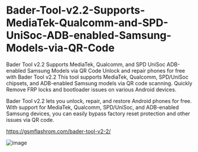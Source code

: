 # Bader-Tool-v2.2-Supports-MediaTek-Qualcomm-and-SPD-UniSoc-ADB-enabled-Samsung-Models-via-QR-Code
Bader Tool v2.2 Supports MediaTek, Qualcomm, and SPD UniSoc ADB-enabled Samsung Models via QR Code
Unlock and repair phones for free with Bader Tool v2.2 This tool supports MediaTek, Qualcomm, SPD/UniSoc chipsets, and ADB-enabled Samsung models via QR code scanning. Quickly Remove FRP locks and bootloader issues on various Android devices.

Bader Tool v2.2 lets you unlock, repair, and restore Android phones for free. With support for MediaTek, Qualcomm, SPD/UniSoc, and ADB-enabled Samsung devices, you can easily bypass factory reset protection and other issues via QR code.


https://gsmflashrom.com/bader-tool-v2-2/

![image](https://github.com/gsmflashromcom/Bader-Tool-v2.2-Supports-MediaTek-Qualcomm-and-SPD-UniSoc-ADB-enabled-Samsung-Models-via-QR-Code/assets/169605712/4dbf2fd9-ed3b-46b1-88fc-6bbb9e3a6508)

